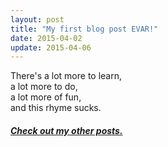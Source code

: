 ```yaml
---
layout: post
title: "My first blog post EVAR!"
date: 2015-04-02
update: 2015-04-06
---
```

 
There's a lot more to learn,  
a lot more to do,  
a lot more of fun,  
and this rhyme sucks.   

##### [Check out my other posts.](http://computableverse.com/blog/)